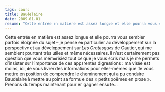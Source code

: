 ```yaml
---
tags: cours
title: Baudelaire
date: 2009-01-01
resume: "Cette entrée en matière est assez longue et elle pourra vous sembler parfois éloignée du sujet – je pense en particulier au développement sur la perspective et au développement sur Les Grotesques de Gautier, qui me semblent pourtant très utiles et même nécessaires."
---
```


Cette entrée en matière est assez longue et elle pourra vous sembler parfois éloignée du sujet – je pense en particulier au développement sur la perspective et au développement sur _Les Grotesques_ de Gautier, qui me semblent pourtant très utiles et même nécessaires. Il n’est certainement pas question que vous mémorisiez tout ce que je vous écris mais je me permets d’insister sur l’importance de ces apparentes digressions : ma visée est moins, ici, de vous livrer des informations pour elles-mêmes que de vous mettre en position de comprendre le cheminement qui a pu conduire Baudelaire à mettre au point sa formule des « petits poëmes en prose ». Prenons du temps maintenant pour en gagner ensuite…
